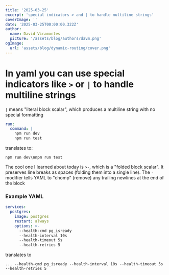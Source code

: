 ```yaml
---
title: '2025-03-25'
excerpt: 'special indicators > and | to handle multiline strings'
coverImage: ''
date: '2025-03-25T00:00:00.322Z'
author:
  name: David Viramontes
  picture: '/assets/blog/authors/davm.png'
ogImage:
  url: 'assets/blog/dynamic-routing/cover.png'
---
```


# In yaml you can use special indicators like `>` or `|` to handle multiline strings

`|` means "literal block scalar", which produces a multiline string with no special formatting

```yaml
run:
  command: |
    npm run dev
    npm run test
```

translates to:

`npm run dev\nnpm run test`

The cool one I learned about today is `>-`, which is a "folded block scalar". It preserves line breaks as spaces (folding them into a single line). The `-` modifier tells YAML to "chomp" (remove) any trailing newlines at the end of the block

### Example YAML
```yaml
services:
  postgres:
    image: postgres
    restart: always
    options: >-
      --health-cmd pg_isready
      --health-interval 10s
      --health-timeout 5s
      --health-retries 5
```

translates to

```shell
... --health-cmd pg_isready --health-interval 10s --health-timeout 5s --health-retries 5
```

